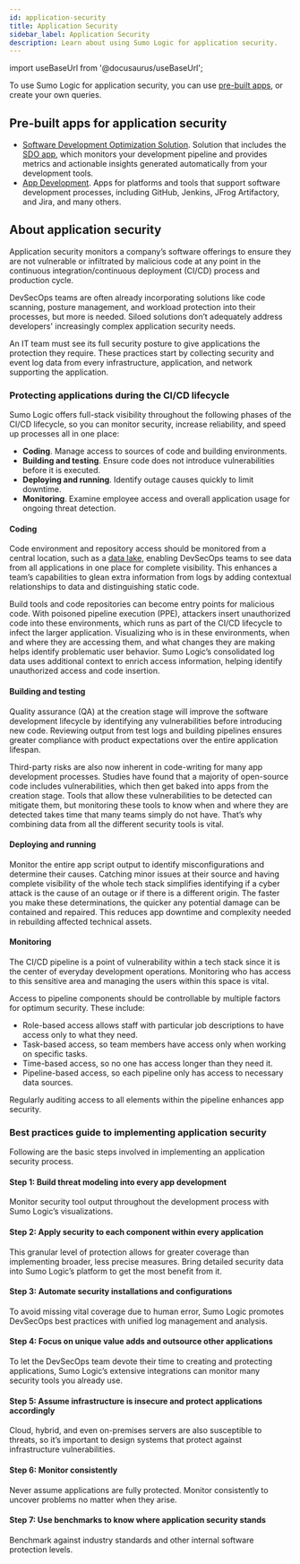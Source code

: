 ```yaml
---
id: application-security
title: Application Security
sidebar_label: Application Security
description: Learn about using Sumo Logic for application security. 
---
```


import useBaseUrl from '@docusaurus/useBaseUrl';

To use Sumo Logic for application security, you can use [pre-built apps](#pre-built-apps-for-application-security), or create your own queries.

## Pre-built apps for application security

* [Software Development Optimization Solution](/docs/observability/sdo/). Solution that includes the [SDO app](/docs/observability/sdo/install-sdo-app-view-dashboards/), which monitors your development pipeline and provides metrics and actionable insights generated automatically from your development tools.
* [App Development](/docs/integrations/app-development/). Apps for platforms and tools that support software development processes, including GitHub, Jenkins, JFrog Artifactory, and Jira, and many others.

## About application security

Application security monitors a company’s software offerings to ensure they are not vulnerable or infiltrated by malicious code at any point in the continuous integration/continuous deployment (CI/CD) process and production cycle. 

DevSecOps teams are often already incorporating solutions like code scanning, posture management, and workload protection into their processes, but more is needed. Siloed solutions don’t adequately address developers' increasingly complex application security needs. 

An IT team must see its full security posture to give applications the protection they require. These practices start by collecting security and event log data from every infrastructure, application, and network supporting the application. 

### Protecting applications during the CI/CD lifecycle

Sumo Logic offers full-stack visibility throughout the following phases of the CI/CD lifecycle, so you can monitor security, increase reliability, and speed up processes all in one place:
* **Coding**. Manage access to sources of code and building environments.
* **Building and testing**. Ensure code does not introduce vulnerabilities before it is executed.
* **Deploying and running**. Identify outage causes quickly to limit downtime.
* **Monitoring**. Examine employee access and overall application usage for ongoing threat detection.

#### Coding

Code environment and repository access should be monitored from a central location, such as a [data lake](/docs/security/additional-security-features/data-lake/), enabling DevSecOps teams to see data from all applications in one place for complete visibility. This enhances a team’s capabilities to glean extra information from logs by adding contextual relationships to data and distinguishing static code.

Build tools and code repositories can become entry points for malicious code. With poisoned pipeline execution (PPE), attackers insert unauthorized code into these environments, which runs as part of the CI/CD lifecycle to infect the larger application. Visualizing who is in
these environments, when and where they are accessing them, and what changes they are making helps identify problematic user behavior. Sumo Logic’s consolidated log data uses additional context to enrich access information, helping identify unauthorized access and code insertion. 

#### Building and testing

Quality assurance (QA) at the creation stage will improve the software development lifecycle by identifying any vulnerabilities before introducing new code. Reviewing output from test logs and building pipelines ensures greater compliance with product expectations over the entire application lifespan.

Third-party risks are also now inherent in code-writing for many app development processes. Studies have found that a majority of open-source code includes vulnerabilities, which then get baked into apps from the creation stage. Tools that allow these vulnerabilities to be detected can mitigate them, but monitoring these tools to know when and where they are detected takes time that many teams simply do not have. That’s why combining data from all the different security tools is vital.

#### Deploying and running

Monitor the entire app script output to identify misconfigurations and determine their causes. Catching minor issues at their source and having complete visibility of the whole tech stack simplifies identifying if a cyber attack is the cause of an outage or if there is a different origin. The faster you make these determinations, the quicker any potential damage can be contained and repaired. This reduces app downtime and complexity needed in rebuilding affected technical assets. 

#### Monitoring

The CI/CD pipeline is a point of vulnerability within a tech stack since it is the center of everyday development operations. Monitoring who has access to this sensitive area and managing the users within this space is vital.

Access to pipeline components should be controllable by multiple factors for optimum security. These include:
* Role-based access allows staff with particular job descriptions to have access only to what they need.
* Task-based access, so team members have access only when working on specific tasks.
* Time-based access, so no one has access longer than they need it.
* Pipeline-based access, so each pipeline only has access to necessary data sources.

Regularly auditing access to all elements within the pipeline enhances app security. 

### Best practices guide to implementing application security

Following are the basic steps involved in implementing an application security process.

#### Step 1: Build threat modeling into every app development

Monitor security tool output throughout the development process with Sumo Logic’s visualizations.

#### Step 2: Apply security to each component within every application 

This granular level of protection allows for greater coverage than implementing broader, less precise measures. Bring detailed security data into Sumo Logic’s platform to get the most benefit from it.

#### Step 3: Automate security installations and configurations

To avoid missing vital coverage due to human error, Sumo Logic promotes DevSecOps best practices with unified log management and analysis.

#### Step 4: Focus on unique value adds and outsource other applications

To let the DevSecOps team devote their time to creating and protecting applications, Sumo Logic’s extensive integrations can monitor many security tools you already use.

#### Step 5: Assume infrastructure is insecure and protect applications accordingly

Cloud, hybrid, and even on-premises servers are also susceptible to threats, so it’s
important to design systems that protect against infrastructure vulnerabilities.

#### Step 6: Monitor consistently

Never assume applications are fully protected. Monitor consistently to uncover problems no matter when they arise.

#### Step 7: Use benchmarks to know where application security stands

Benchmark against industry standards and other internal software protection levels.

